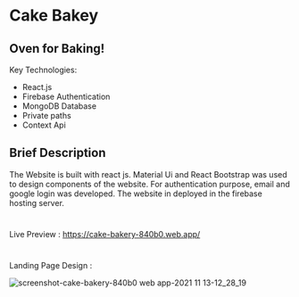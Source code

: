 # Cake Bakey

<h2> Oven for Baking! </h2>

Key Technologies: 
* React.js
* Firebase Authentication
* MongoDB Database
* Private paths
* Context Api

## Brief Description

The Website is built with react js. Material Ui and React Bootstrap was used to design components of the website. For authentication purpose, email and google login was developed. The website in deployed in the firebase hosting server. 
#

Live Preview : https://cake-bakery-840b0.web.app/
#
Landing Page Design : 

![screenshot-cake-bakery-840b0 web app-2021 11 13-12_28_19](https://user-images.githubusercontent.com/51537471/141608652-019f28db-eccb-4ed5-b550-22c0741b9da3.png)
